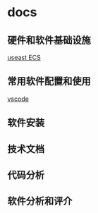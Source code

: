 # docs

## 硬件和软件基础设施 

[useast ECS](00-useastECS.md)


## 常用软件配置和使用

[vscode](10-vscode.md)

## 软件安装

## 技术文档

## 代码分析

## 软件分析和评介

